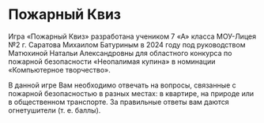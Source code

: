 # Пожарный Квиз
Игра «Пожарный Квиз» разработана учеником 7 «А» класса МОУ-Лицея №2 г. Саратова Михаилом Батуриным в 2024 году под руководством Матюхиной Натальи Александровны для областного конкурса по пожарной безопасности «Неопалимая купина» в номинации «Компьютерное творчество».

В данной игре Вам необходимо отвечать на вопросы, связанные с пожарной безопасностью в разных местах: в квартире, на природе или в общественном транспорте. За правильные ответы вам даются огнетушители (т. е. баллы).
